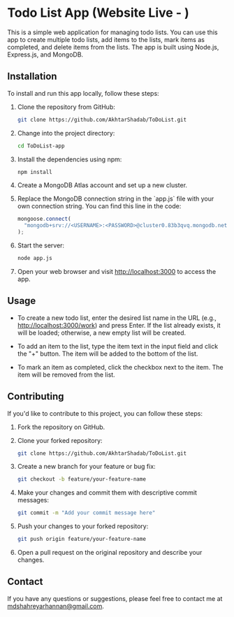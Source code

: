 # Todo List App (Website Live - )

This is a simple web application for managing todo lists. You can use this app to create multiple todo lists, add items to the lists, mark items as completed, and delete items from the lists. The app is built using Node.js, Express.js, and MongoDB.

## Installation

To install and run this app locally, follow these steps:

1. Clone the repository from GitHub:

   ```sh
   git clone https://github.com/AkhtarShadab/ToDoList.git
   ```

2. Change into the project directory:

   ```sh
   cd ToDoList-app
   ```

3. Install the dependencies using npm:

   ```sh
   npm install
   ```

4. Create a MongoDB Atlas account and set up a new cluster.

5. Replace the MongoDB connection string in the \`app.js\` file with your own connection string. You can find this line in the code:

   ```js
   mongoose.connect(
     "mongodb+srv://<USERNAME>:<PASSWORD>@cluster0.83b3qvq.mongodb.net/todoListDB"
   );
   ```

6. Start the server:

   ```sh
   node app.js
   ```

7. Open your web browser and visit [http://localhost:3000](http://localhost:3000) to access the app.

## Usage

- To create a new todo list, enter the desired list name in the URL (e.g., [http://localhost:3000/work](http://localhost:3000/work)) and press Enter. If the list already exists, it will be loaded; otherwise, a new empty list will be created.

- To add an item to the list, type the item text in the input field and click the "+" button. The item will be added to the bottom of the list.

- To mark an item as completed, click the checkbox next to the item. The item will be removed from the list.

## Contributing

If you'd like to contribute to this project, you can follow these steps:

1. Fork the repository on GitHub.

2. Clone your forked repository:

   ```sh
   git clone https://github.com/AkhtarShadab/ToDoList.git
   ```

3. Create a new branch for your feature or bug fix:

   ```sh
   git checkout -b feature/your-feature-name
   ```

4. Make your changes and commit them with descriptive commit messages:

   ```sh
   git commit -m "Add your commit message here"
   ```

5. Push your changes to your forked repository:

   ```sh
   git push origin feature/your-feature-name
   ```

6. Open a pull request on the original repository and describe your changes.

## Contact

If you have any questions or suggestions, please feel free to contact me at [mdshahreyarhannan@gmail.com](mailto:mdshahreyarhannan@gmail.com).
